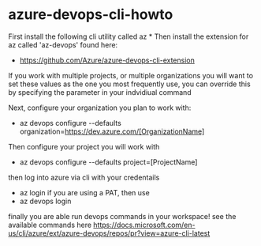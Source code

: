 # azure-devops-cli-howto

First install the following cli utility called az
 * 
Then install the extension for az called 'az-devops' found here:
 * https://github.com/Azure/azure-devops-cli-extension

If you work with multiple projects, or multiple organizations you will want to set these values as the one you most frequently use, you can override this by specifying the parameter in your indvidiual command

Next, configure your organization you plan to work with:
 * az devops configure --defaults organization=https://dev.azure.com/[OrganizationName]
 
Then configure your project you will work with
 * az devops configure --defaults project=[ProjectName]

then log into azure via cli with your credentails
 * az login
if you are using a PAT, then use
 * az devops login

finally you are able run devops commands in your workspace!
see the available commands here
https://docs.microsoft.com/en-us/cli/azure/ext/azure-devops/repos/pr?view=azure-cli-latest


